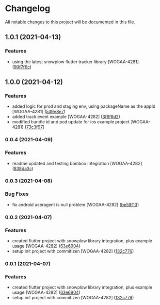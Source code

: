# Changelog

All notable changes to this project will be documented in this file.


## 1.0.1 (2021-04-13)


### Features

* using the latest snowplow flutter tracker library [WOGAA-4281] ([90f7f6c](https://bitbucket.ship.gov.sg///commit/90f7f6c278746562772ebb81028c96594dad6d2f))



## 1.0.0 (2021-04-12)


### Features

* added logic for prod and staging env, using packageName as the appId [WOGAA-4281] ([539e8e7](https://bitbucket.ship.gov.sg///commit/539e8e710b18b14fd065eb884ce5a92bd3f1541f))
* added track event example [WOGAA-4282] ([3f6f6d2](https://bitbucket.ship.gov.sg///commit/3f6f6d251ca3400ad6d961c6f2409a5192fb1209))
* modified bundle id and pod update for ios example project [WOGAA-4281] ([73c3f97](https://bitbucket.ship.gov.sg///commit/73c3f976311c80c685ee61295bb5b9884b77314e))


### 0.0.4 (2021-04-09)


### Features

* readme updated and testing bamboo integration [WOGAA-4282] ([838da3c](https://bitbucket.ship.gov.sg///commit/838da3c201d48d2eaaf82921dab1956cafdf8289))



### 0.0.3 (2021-04-08)


### Bug Fixes

* fix android useragent is null problem [WOGAA-4282] ([be59f13](https://bitbucket.ship.gov.sg///commit/be59f13dc39d1bccb484545e3bf6410f594c6adc))



### 0.0.2 (2021-04-07)


### Features

* created flutter project with snowplow library integration, plus example usage [WOGAA-4282] ([63e6904](https://bitbucket.ship.gov.sg///commit/63e6904c282ff4737a772c7a47bef37bac791782))
* setup init project with commitizen [WOGAA-4282] ([132c776](https://bitbucket.ship.gov.sg///commit/132c7769df90ee33771d13b40b47169d793d0b17))

### 0.0.1 (2021-04-07)


### Features

* created flutter project with snowplow library integration, plus example usage [WOGAA-4282] ([63e6904](https://bitbucket.ship.gov.sg///commit/63e6904c282ff4737a772c7a47bef37bac791782))
* setup init project with commitizen [WOGAA-4282] ([132c776](https://bitbucket.ship.gov.sg///commit/132c7769df90ee33771d13b40b47169d793d0b17))
